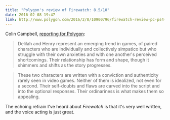 ```yaml
---
title: "Polygon's review of Firewatch: 8.5/10"
date: 2016-02-08 19:47
link: http://www.polygon.com/2016/2/8/10900796/firewatch-review-pc-ps4-playstation-4-campo-santo
---
```

Colin Campbell, [reporting for Polygon][polygon]: 

> Delilah and Henry represent an emerging trend in games, of paired characters who are individually and collectively simpatico but who struggle with their own anxieties and with one another's perceived shortcomings. Their relationship has form and shape, though it shimmers and shifts as the story progresses.

> These two characters are written with a conviction and authenticity rarely seen in video games. Neither of them is idealized, not even for a second. Their self-doubts and flaws are carved into the script and into the optional responses. Their ordinariness is what makes them so appealing.

The echoing refrain I've heard about _Firewatch_ is that it's very well written, and the voice acting is just great. 

[polygon]: http://www.polygon.com/2016/2/8/10900796/firewatch-review-pc-ps4-playstation-4-campo-santo